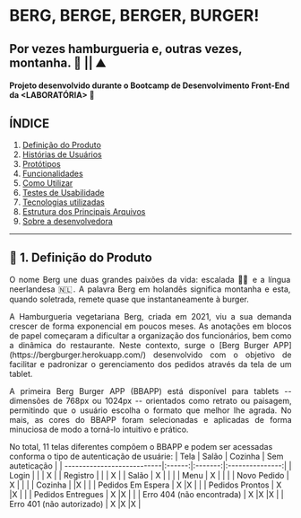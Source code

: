 # BERG, BERGE, BERGER, BURGER!

## Por vezes hamburgueria e, outras vezes, montanha. 🍔 || ⛰️

#### Projeto desenvolvido durante o Bootcamp de Desenvolvimento Front-End da <LABORATÓRIA> 💛

## ÍNDICE
1. [Definição do Produto](#dart-definição-do-produto)
2. [Histórias de Usuários](#pencil2-histórias-de-usuários)
3. [Protótipos](#art-protótipos)
4. [Funcionalidades](#gear-como-usar)
5. [Como Utilizar](#link-links-para-saber-mais-sobre-pokémons)
6. [Testes de Usabilidade](#busts_in_silhouette-testes-de-usabilidade)
7. [Tecnologias utilizadas](#robot-tecnologias-utilizadas)
8. [Estrutura dos Principais Arquivos](#file_folder-estrutura-dos-principais-arquivos)
10. [Sobre a desenvolvedora](#woman_technologist-sobre-as-desenvolvedoras)

---

## 📜 1. Definição do Produto 
<p align='justify'>
O nome Berg une duas grandes paixões da vida: escalada 🧗‍♀️ e a língua neerlandesa 🇳🇱. A palavra Berg em holandês significa montanha e esta, quando soletrada, remete quase que instantaneamente à burger. 
</p>
<p align='justify'>
A Hamburgueria vegetariana Berg, criada em 2021, viu a sua demanda crescer de forma exponencial em poucos meses. As anotações em blocos de papel começaram a dificultar a organização dos funcionários, bem como a dinâmica do restaurante. Neste contexto, surge o [Berg Burger APP](https://bergburger.herokuapp.com/) desenvolvido com o objetivo de facilitar e padronizar o gerenciamento dos pedidos através da tela de um tablet.
</p>
<p align='justify'>
A primeira Berg Burger APP (BBAPP) está disponível para tablets -- dimensões de 768px ou 1024px -- orientados como retrato ou paisagem, permitindo que o usuário escolha o formato que melhor lhe agrada. No mais, as cores do BBAPP foram selecionadas e aplicadas de forma minuciosa de modo a torná-lo intuitivo e prático.
</p>

No total, 11 telas diferentes compõem o BBAPP e podem ser acessadas conforma o tipo de autenticação de usuárie:
| Tela                       |  Salão | Cozinha | Sem auteticação |
| ---------------------------|:------:|:-------:|:---------------:|
|  Login                     |        |         | X               |
|  Registro                  |        |         | X               |
|  Salão                     | X      |         |                 |
|  Menu                      | X      |         |                 |
|  Novo Pedido               | X      |         |                 |
|  Cozinha                   |        |X        |                 |
|  Pedidos Em Espera         | X      |X        |                 |
|  Pedidos Prontos           | X      |X        |                 |
|  Pedidos Entregues         | X      |X        |                 |
|  Erro 404 (não encontrada) | X      |X        |X                |
|  Erro 401 (não autorizado) | X      |X        |X                |


